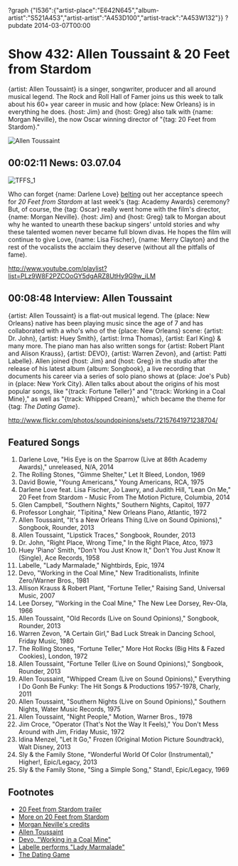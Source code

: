 ?graph {"I536":{"artist-place":"E642N645","album-artist":"S521A453","artist-artist":"A453D100","artist-track":"A453W132"}}
?pubdate 2014-03-07T00:00

# Show 432: Allen Toussaint & 20 Feet from Stardom
{artist: Allen Toussaint} is a singer, songwriter, producer and all around musical legend. The Rock and Roll Hall of Famer joins us this week to talk about his 60+ year career in music and how {place: New Orleans} is in everything he does. {host: Jim} and {host: Greg} also talk with {name: Morgan Neville}, the now Oscar winning director of "{tag: 20 Feet from Stardom}."

![Allen Toussaint](http://static.soundopinions.org/images/2014/allentoussaint_web.jpg)
    
## 00:02:11 News: 03.07.04
![TFFS_1](http://static.soundopinions.org/images/2014/TFFS_1.jpg)

Who can forget {name: Darlene Love} [belting](http://www.hollywoodreporter.com/news/darlene-love-20-feet-from-stardom-oscars-2014-685201) out her acceptance speech for *20 Feet from Stardom* at last week's {tag: Academy Awards} ceremony? But, of course, the {tag: Oscar} really went home with the film's director, {name: Morgan Neville}. {host: Jim} and {host: Greg} talk to Morgan about why he wanted to unearth these backup singers' untold stories and why these talented women never became full blown divas. He hopes the film will continue to give Love, {name: Lisa Fischer}, {name: Merry Clayton} and the rest of the vocalists the acclaim they deserve (without all the pitfalls of fame).

http://www.youtube.com/playlist?list=PLz9W8F2PZCOoGY5dgARZ8UtHy9G9w_iLM

## 00:08:48 Interview: Allen Toussaint
{artist: Allen Toussaint} is a flat-out musical legend. The {place: New Orleans} native has been playing music since the age of 7 and has collaborated with a who's who of the {place: New Orleans} scene: {artist: Dr. John}, {artist: Huey Smith}, {artist: Irma Thomas}, {artist: Earl King} & many more. The piano man has also written songs for {artist: Robert Plant and Alison Krauss}, {artist: DEVO}, {artist: Warren Zevon}, and {artist: Patti Labelle}. Allen joined {host: Jim} and {host: Greg} in the studio after the release of his latest album {album: Songbook}, a live recording that documents his career via a series of solo piano shows at {place: Joe's Pub} in {place: New York City}. Allen talks about about the origins of his most popular songs, like "{track: Fortune Teller}" and "{track: Working in a Coal Mine}," as well as "{track: Whipped Cream}," which became the theme for {tag: *The Dating Game*}. 

http://www.flickr.com/photos/soundopinions/sets/72157641971238704/

## Featured Songs
1. Darlene Love, "His Eye is on the Sparrow (Live at 86th Academy Awards)," unreleased, N/A, 2014
1. The Rolling Stones, "Gimme Shelter," Let It Bleed, London, 1969
1. David Bowie, "Young Americans," Young Americans, RCA, 1975
1. Darlene Love feat. Lisa Fischer, Jo Lawry, and Judith Hill, "Lean On Me," 20 Feet from Stardom - Music From The Motion Picture, Columbia, 2014
1. Glen Campbell, "Southern Nights," Southern Nights, Capitol, 1977
1. Professor Longhair, "Tipitina," New Orleans Piano, Atlantic, 1972
1. Allen Toussaint, "It's a New Orleans Thing (Live on Sound Opinions)," Songbook, Rounder, 2013
1. Allen Toussaint, "Lipstick Traces," Songbook, Rounder, 2013
1. Dr. John, "Right Place, Wrong Time," In the Right Place, Atco, 1973
1. Huey 'Piano' Smith, "Don't You Just Know It," Don't You Just Know It (Single), Ace Records, 1958
1. Labelle, "Lady Marmalade," Nightbirds, Epic, 1974
1. Devo, "Working in the Coal Mine," New Traditionalists, Infinite Zero/Warner Bros., 1981
1. Allison Krauss & Robert Plant, "Fortune Teller," Raising Sand, Universal Music, 2007
1. Lee Dorsey, "Working in the Coal Mine," The New Lee Dorsey, Rev-Ola, 1966
1. Allen Toussaint, "Old Records (Live on Sound Opinions)," Songbook, Rounder, 2013
1. Warren Zevon, "A Certain Girl," Bad Luck Streak in Dancing School, Friday Music, 1980
1. The Rolling Stones, "Fortune Teller," More Hot Rocks (Big Hits & Fazed Cookies), London, 1972
1. Allen Toussaint, "Fortune Teller (Live on Sound Opinions)," Songbook, Rounder, 2013
1. Allen Toussaint, "Whipped Cream (Live on Sound Opinions)," Everything I Do Gonh Be Funky: The Hit Songs & Productions 1957-1978, Charly, 2011
1. Allen Toussaint, "Southern Nights (Live on Sound Opinions)," Southern Nights, Water Music Records, 1975
1. Allen Toussaint, "Night People," Motion, Warner Bros., 1978
1. Jim Croce, "Operator (That's Not the Way It Feels)," You Don't Mess Around with Jim, Friday Music, 1972
1. Idina Menzel, "Let It Go," Frozen (Original Motion Picture Soundtrack), Walt Disney, 2013
1. Sly & the Family Stone, "Wonderful World Of Color (Instrumental)," Higher!, Epic/Legacy, 2013
1. Sly & the Family Stone, "Sing a Simple Song," Stand!, Epic/Legacy, 1969


## Footnotes
- [20 Feet from Stardom trailer](http://www.youtube.com/watch?v=tWyUJcA8Zfo)
- [More on 20 Feet from Stardom](http://twentyfeetfromstardom.com/)
- [Morgan Neville's credits](http://www.imdb.com/name/nm1365879/)
- [Allen Toussaint](http://allentoussaint.com/)
- [Devo, "Working in a Coal Mine"](http://www.youtube.com/watch?v=6WRjgv62Ayc&feature=kp)
- [Labelle performs "Lady Marmalade"](http://www.youtube.com/watch?v=t4LWIP7SAjY&feature=kp)
- [The Dating Game](http://www.youtube.com/watch?v=85t-xAv9xn0)
